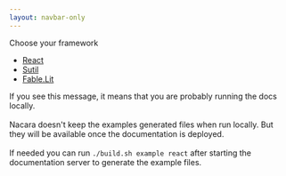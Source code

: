 ```yaml
---
layout: navbar-only
---
```


<div class="container">
    <div class="section">
        <div class="container">
            <div class="has-text-centered has-text-weight-bold mb-3">
                Choose your framework
            </div>
            <div class="tabs is-centered is-toggle">
                <ul>
                    <li class="is-active"><a href="/Fable.Form/examples/react/index.html">React</a></li>
                    <li><a href="/Fable.Form/examples/sutil/index.html">Sutil</a></li>
                    <li><a href="/Fable.Form/examples/lit/index.html">Fable.Lit</a></li>
                </ul>
            </div>
            <div id="root">
            If you see this message, it means that you are probably running the docs locally.
<br/><br/>
Nacara doesn't keep the examples generated files when run locally. But they will be available once the documentation is deployed.
<br/><br/>
If needed you can run <code>./build.sh example react</code> after starting the documentation server to generate the example files.
            </div>
        </div>
    </div>
</div>

<link rel="stylesheet" href="/Fable.Form/examples/daisyui.css">
<script type="module" defer="defer" crossorigin src="dist/index.js"></script>
